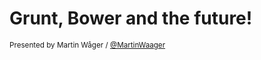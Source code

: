 <h1>Grunt, Bower and the future!</h1>
<small>Presented by Martin Wåger</a> / <a href="http://twitter.com/MartinWaager">@MartinWaager</a></small>